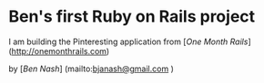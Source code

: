 # Ben's first Ruby on Rails project
I am building the Pinteresting application from [*One Month Rails*] (http://onemonthrails.com)

by [*Ben Nash*] (mailto:bjanash@gmail.com	)
